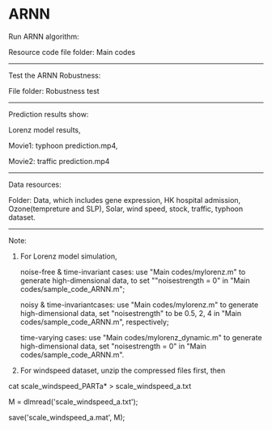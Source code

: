 # ARNN

Run ARNN algorithm:


Resource code file folder: Main codes

***********************************************************************************************************
Test the ARNN Robustness:

File folder: Robustness test

***********************************************************************************************************
Prediction results show:

Lorenz model results,

Movie1: typhoon prediction.mp4, 

Movie2: traffic prediction.mp4

***********************************************************************************************************
Data resources:

Folder: Data, which includes gene expression, HK hospital admission, Ozone(tempreture and SLP), Solar, wind speed, stock, traffic, typhoon dataset.

***********************************************************************************************************
Note: 
1. For Lorenz model simulation, 

   noise-free & time-invariant cases:  use "Main codes/mylorenz.m" to generate high-dimensional data, to set ""noisestrength = 0" in "Main codes/sample_code_ARNN.m";
   
   noisy & time-invariantcases: use "Main codes/mylorenz.m" to generate high-dimensional data, set "noisestrength" to be 0.5, 2, 4 in "Main codes/sample_code_ARNN.m", respectively;
   
   time-varying cases: use "Main codes/mylorenz_dynamic.m" to generate high-dimensional data, set "noisestrength = 0" in "Main codes/sample_code_ARNN.m".

2. For windspeed dataset, unzip the compressed files first, then  

cat scale_windspeed_PARTa* > scale_windspeed_a.txt   

M = dlmread('scale_windspeed_a.txt'); 

save('scale_windspeed_a.mat', M);
